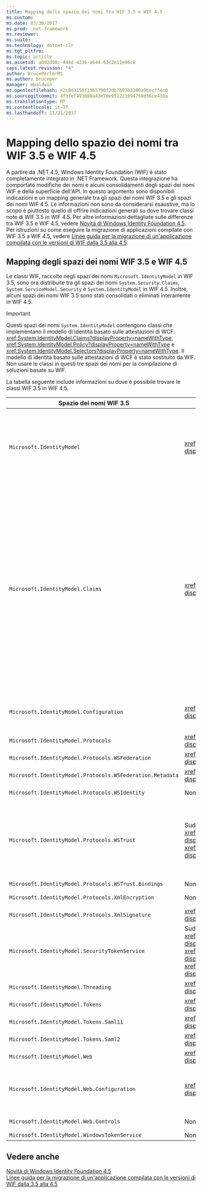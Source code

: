```yaml
---
title: Mapping dello spazio dei nomi tra WIF 3.5 e WIF 4.5
ms.custom: 
ms.date: 03/30/2017
ms.prod: .net-framework
ms.reviewer: 
ms.suite: 
ms.technology: dotnet-clr
ms.tgt_pltfrm: 
ms.topic: article
ms.assetid: a092d98c-444d-4336-a644-63c2e11e96c8
caps.latest.revision: "4"
author: BrucePerlerMS
ms.author: bruceper
manager: mbaldwin
ms.openlocfilehash: e2c8d3150f19b5790f2db7b93b3100a9becff4c0
ms.sourcegitcommit: 4f3fef493080a43e70e951223894768d36ce430a
ms.translationtype: MT
ms.contentlocale: it-IT
ms.lasthandoff: 11/21/2017
---
```

# <a name="namespace-mapping-between-wif-35-and-wif-45"></a>Mapping dello spazio dei nomi tra WIF 3.5 e WIF 4.5
A partire da .NET 4.5, Windows Identity Foundation (WIF) è stato completamente integrato in .NET Framework. Questa integrazione ha comportato modifiche dei nomi e alcuni consolidamenti degli spazi dei nomi WIF e della superficie dell'API. In questo argomento sono disponibili indicazioni e un mapping generale tra gli spazi dei nomi WIF 3.5 e gli spazi dei nomi WIF 4.5. Le informazioni non sono da considerarsi esaustive, ma lo scopo è piuttosto quello di offrire indicazioni generali su dove trovare classi note di WIF 3.5 in WIF 4.5. Per altre informazioni dettagliate sulle differenze tra WIF 3.5 e WIF 4.5, vedere [Novità di Windows Identity Foundation 4.5](../../../docs/framework/security/whats-new-in-wif.md). Per istruzioni su come eseguire la migrazione di applicazioni compilate con WIF 3.5 a WIF 4.5, vedere [Linee guida per la migrazione di un'applicazione compilata con le versioni di WIF dalla 3.5 alla 4.5](../../../docs/framework/security/guidelines-for-migrating-an-application-built-using-wif-3-5-to-wif-4-5.md).  
  
## <a name="wif-35-to-wif-45-namespace-map"></a>Mapping degli spazi dei nomi WIF 3.5 e WIF 4.5  
 Le classi WIF, raccolte negli spazi dei nomi `Microsoft.IdentityModel` in WIF 3.5, sono ora distribuite tra gli spazi dei nomi `System.Security.Claims`, `System.ServiceModel.Security` e `System.IdentityModel` in WIF 4.5. Inoltre, alcuni spazi dei nomi WIF 3.5 sono stati consolidati o eliminati interamente in WIF 4.5.  
  
> [!IMPORTANT]
>  Questi spazi dei nomi `System.IdentityModel` contengono classi che implementano il modello di identità basato sulle attestazioni di WCF: <xref:System.IdentityModel.Claims?displayProperty=nameWithType>, <xref:System.IdentityModel.Policy?displayProperty=nameWithType> e <xref:System.IdentityModel.Selectors?displayProperty=nameWithType>. Il modello di identità basato sulle attestazioni di WCF è stato sostituito da WIF. Non usare le classi in questi tre spazi dei nomi per la compilazione di soluzioni basate su WIF.  
  
 La tabella seguente include informazioni su dove è possibile trovare le classi WIF 3.5 in WIF 4.5.  
  
|**Spazio dei nomi WIF 3.5**|**Spazio dei nomi WIF 4.5**|**Commenti**|  
|-|-|-|  
|`Microsoft.IdentityModel`|<xref:System.IdentityModel?displayProperty=nameWithType>|- La maggior parte delle classi che rappresentano costanti non è implementata.<br />- Le classi usate per creare servizi token di sicurezza sono state spostate da `Microsoft.IdentityModel.SecurityTokenService` a <xref:System.IdentityModel?displayProperty=nameWithType>.<br />- Le classi in `Microsoft.IdentityModel.Threading` sono state spostate in <xref:System.IdentityModel?displayProperty=nameWithType>.<br />- Le classi `ExceptionMapper` e `MruSecurityTokenCache` non sono implementate.|  
|`Microsoft.IdentityModel.Claims`|<xref:System.Security.Claims?displayProperty=nameWithType>|- Le interfacce `IClaimsPrincipal` e `IClaimsIdentity` non sono implementate in WIF 4.5. Invece, <xref:System.Security.Claims.ClaimsPrincipal?displayProperty=nameWithType> e <xref:System.Security.Claims.ClaimsIdentity?displayProperty=nameWithType> sono ora le classi di base da cui deriva la maggior parte delle classi per entità di sicurezza e identità .NET. Questo significa che non servono classi specialistiche per identità ed entità di sicurezza delle attestazioni come `Microsoft.IdentityModel.Claims.WindowsClaimsPrincipal` e `Microsoft.IdentityModel.Claims.WindowsClaimsIdentity` in WIF 4.5 ed è possibile usare <xref:System.Security.Principal.WindowsPrincipal?displayProperty=nameWithType> e <xref:System.Security.Principal.WindowsIdentity?displayProperty=nameWithType>. Lo stesso vale per le altre classi specialistiche per identità e entità di sicurezza delle attestazioni esistenti in WIF 3.5.<br />- La classe `Microsoft.IdentityModel.Claims.ClaimsCollection` non è implementata in WIF 4.5. Le raccolte di attestazioni vengono invece esposte come raccolte enumerabili di tipo <xref:System.Security.Claims.Claim?displayProperty=nameWithType>.<br />-   <xref:System.Security.Claims.ClaimsPrincipal?displayProperty=nameWithType> e <xref:System.Security.Claims.ClaimsIdentity?displayProperty=nameWithType> forniscono metodi che ora supportano LINQ.|  
|`Microsoft.IdentityModel.Configuration`|<xref:System.IdentityModel.Configuration?displayProperty=nameWithType>|Alcuni elementi e classi hanno subito modifiche di nome e alcuni sono stati eliminati in WIF 4.5. Ad esempio, `Microsoft.IdentityModel.Configuraiton.ServiceConfiguration` ora è <xref:System.IdentityModel.Configuration.IdentityConfiguration?displayProperty=nameWithType>.|  
|`Microsoft.IdentityModel.Protocols`|<xref:System.IdentityModel.Services?displayProperty=nameWithType>|-|  
|`Microsoft.IdentityModel.Protocols.WSFederation`|<xref:System.IdentityModel.Services?displayProperty=nameWithType>|-|  
|`Microsoft.IdentityModel.Protocols.WSFederation.Metadata`|<xref:System.IdentityModel.Metadata?displayProperty=nameWithType>|-|  
|`Microsoft.IdentityModel.Protocols.WSIdentity`|Non implementato in WIF 4.5|WIF 3.5 conteneva classi per il supporto di CardSpace, non implementate in WIF 4.5.|  
|`Microsoft.IdentityModel.Protocols.WSTrust`|Suddivisi tra gli spazi dei nomi <xref:System.IdentityModel.Protocols.WSTrust?displayProperty=nameWithType> e <xref:System.ServiceModel.Security?displayProperty=nameWithType>.|Le classi che rappresentano elementi WS-Trust sono nello spazio dei nomi <xref:System.IdentityModel.Protocols.WSTrust?displayProperty=nameWithType>. Ad esempio, la classe <xref:System.IdentityModel.Protocols.WSTrust.RequestSecurityToken>. Le classi che rappresentano i contratti di servizio WCF, gli host del servizio e i canali che consentono a un servizio WCF di comunicare mediante il protocollo WS-Trust si trovano nello spazio dei nomi <xref:System.ServiceModel.Security?displayProperty=nameWithType>. Ad esempio, la classe <xref:System.ServiceModel.Security.WSTrustServiceHost>.|  
|`Microsoft.IdentityModel.Protocols.WSTrust.Bindings`|Non implementato in WIF 4.5|-|  
|`Microsoft.IdentityModel.Protocols.XmlEncryption`|Non implementato in WIF 4.5|Classi contenute che rappresentano costanti di crittografia XML in WIF 3.5. Queste costanti non sono implementate in WIF 4.5.|  
|`Microsoft.IdentityModel.Protocols.XmlSignature`|<xref:System.IdentityModel?displayProperty=nameWithType>|La classe `EnvelopingSignature` e le classi che rappresentano costanti non sono implementate.|  
|`Microsoft.IdentityModel.SecurityTokenService`|Suddivisi tra gli spazi dei nomi <xref:System.IdentityModel?displayProperty=nameWithType>, <xref:System.IdentityModel.Protocols.WSTrust?displayProperty=nameWithType> e <xref:System.IdentityModel.Tokens?displayProperty=nameWithType>.|-|  
|`Microsoft.IdentityModel.Threading`|<xref:System.IdentityModel?displayProperty=nameWithType>|-|  
|`Microsoft.IdentityModel.Tokens`|<xref:System.IdentityModel.Tokens?displayProperty=nameWithType>|-|  
|`Microsoft.IdentityModel.Tokens.Saml11`|<xref:System.IdentityModel.Tokens?displayProperty=nameWithType>|-|  
|`Microsoft.IdentityModel.Tokens.Saml2`|<xref:System.IdentityModel.Tokens?displayProperty=nameWithType>|-|  
|`Microsoft.IdentityModel.Web`|<xref:System.IdentityModel.Services?displayProperty=nameWithType>|-|  
|`Microsoft.IdentityModel.Web.Configuration`|<xref:System.IdentityModel.Services.Configuration?displayProperty=nameWithType>|Le classi che forniscono la configurazione per gli scenari passivi (WS-Federation) sono state spostate in gran parte in <xref:System.IdentityModel.Services.Configuration?displayProperty=nameWithType>. Alcune di queste classi sono tuttavia in <xref:System.IdentityModel.Services?displayProperty=nameWithType>.|  
|`Microsoft.IdentityModel.Web.Controls`|Non implementato in WIF 4.5|Le classi in `Microsoft.IdentityModel.Web.Controls` implementavano il controllo dell'accesso passivo federato, non esistente in WIF 4.5.|  
|`Microsoft.IdentityModel.WindowsTokenService`|Non implementato in WIF 4.5|-|  
  
## <a name="see-also"></a>Vedere anche  
 [Novità di Windows Identity Foundation 4.5](../../../docs/framework/security/whats-new-in-wif.md)  
 [Linee guida per la migrazione di un'applicazione compilata con le versioni di WIF dalla 3.5 alla 4.5](../../../docs/framework/security/guidelines-for-migrating-an-application-built-using-wif-3-5-to-wif-4-5.md)
